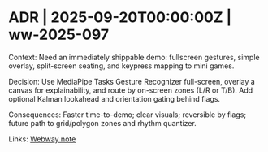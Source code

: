 # ADR | 2025-09-20T00:00:00Z | ww-2025-097

Context: Need an immediately shippable demo: fullscreen gestures, simple overlay, split-screen seating, and keypress mapping to mini games.

Decision: Use MediaPipe Tasks Gesture Recognizer full-screen, overlay a canvas for explainability, and route by on-screen zones (L/R or T/B). Add optional Kalman lookahead and orientation gating behind flags.

Consequences: Faster time-to-demo; clear visuals; reversible by flags; future path to grid/polygon zones and rhythm quantizer.

Links: [Webway note](../../../../scaffolds/webway_zone-seating_fullscreen.md)
